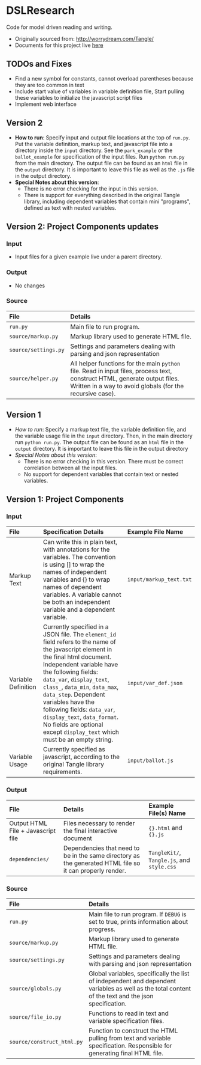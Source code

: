# DSLResearch
Code for model driven reading and writing. 

* Originally sourced from: http://worrydream.com/Tangle/
* Documents for this project live [here](https://drive.google.com/a/g.hmc.edu/folderview?id=0B9z84Or5GzOnazl4a25UZV9yTHc&usp=drive_web)

## TODOs and Fixes
* Find a new symbol for constants, cannot overload parentheses because they are too common in text
* Include start value of variables in variable definition file, Start pulling these variables to initialize the javascript script files 
* Implement web interface

## Version 2

* **How to run**: Specify input and output file locations at the top of `run.py`. Put the variable definition, markup text, and javascript file into a directory inside the `input` directory. See the `park_example` or the `ballot_example` for specification of the input files. Run `python run.py` from the main directory. The output file can be found as an `html` file in the `output` directory. It is important to leave this file as well as the `.js` file in the output directory. 
* **Special Notes about this version**:
	* There is no error checking for the input in this version. 
	* There is support for everything described in the original Tangle library, including dependent variables that contain mini "programs", defined as text with nested variables. 


## Version 2: Project Components updates

### Input
* Input files for a given example live under a parent directory. 

### Output
* No changes 

### Source 

| File | Details | 
|:-----|:--------| 
|  `run.py` | Main file to run program. | 
| `source/markup.py` | Markup library used to generate HTML file. | 
| `source/settings.py` | Settings and parameters dealing with parsing and json representation | 
| `source/helper.py` | All helper functions for the main `python` file. Read in input files, process text, construct HTML, generate output files. Written in a way to avoid globals (for the recursive case). |



## Version 1

* *How to run*: Specify a markup text file, the variable definition file, and the variable usage file in the `input` directory. Then, in the main directory run `python run.py`. The output file can be found as an `html` file in the `output` directory. It is important to leave this file in the output directory 
* *Special Notes about this version*:
    * There is no error checking in this version. There must be correct correlation between all the input files. 
    * No support for dependent variables that contain text or nested variables. 


## Version 1: Project Components 

### Input 

| File | Specification Details | Example File Name |
|:------|:----------------------|:------------------|
| Markup Text | Can write this in plain text, with annotations for the variables. The convention is using [] to wrap the names of independent variables and {} to wrap names of dependent variables. A variable cannot be both an independent variable and a dependent variable. | `input/markup_text.txt`| 
| Variable Definition | Currently specified in a JSON file. The `element_id` field refers to the name of the javascript element in the final html document. Independent variable have the following fields: `data_var`, `display_text`, `class_`, `data_min`, `data_max`, `data_step`. Dependent variables have the following fields: `data_var`, `display_text`, `data_format`. No fields are optional except `display_text` which must be an empty string. | `input/var_def.json`
| Variable Usage | Currently specified as javascript, according to the original Tangle library requirements. | `input/ballot.js`|


### Output 

| File | Details | Example File(s) Name |
|:------|:-------|:---------------------|
| Output HTML File + Javascript file | Files necessary to render the final interactive document| `{}.html` and `{}.js` |
| `dependencies/` | Dependencies that need to be in the same directory as the generated HTML file so it can properly render. | `TangleKit/`, `Tangle.js`, and `style.css` | 

### Source 

| File | Details | 
|:-----|:--------| 
|  `run.py` | Main file to run program. If `DEBUG` is set to true, prints information about progress. | 
| `source/markup.py` | Markup library used to generate HTML file. | 
| `source/settings.py` | Settings and parameters dealing with parsing and json representation | 
| `source/globals.py` | Global variables, specifically the list of independent and dependent variables as well as the total content of the text and the json specification. | 
| `source/file_io.py` | Functions to read in text and variable specification files. |
| `source/construct_html.py` | Function to construct the HTML pulling from text and variable specification. Responsible for generating final HTML file. |




